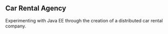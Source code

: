 ## Car Rental Agency

Experimenting with Java EE through the creation of a distributed car rental company.
